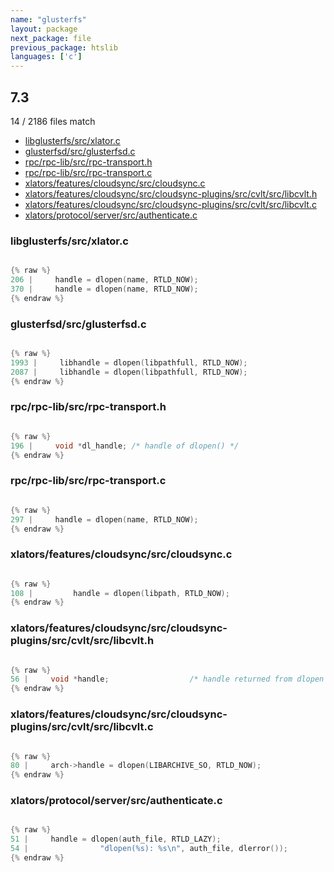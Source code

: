 ```yaml
---
name: "glusterfs"
layout: package
next_package: file
previous_package: htslib
languages: ['c']
---
```

## 7.3
14 / 2186 files match

 - [libglusterfs/src/xlator.c](#libglusterfssrcxlatorc)
 - [glusterfsd/src/glusterfsd.c](#glusterfsdsrcglusterfsdc)
 - [rpc/rpc-lib/src/rpc-transport.h](#rpcrpc-libsrcrpc-transporth)
 - [rpc/rpc-lib/src/rpc-transport.c](#rpcrpc-libsrcrpc-transportc)
 - [xlators/features/cloudsync/src/cloudsync.c](#xlatorsfeaturescloudsyncsrccloudsyncc)
 - [xlators/features/cloudsync/src/cloudsync-plugins/src/cvlt/src/libcvlt.h](#xlatorsfeaturescloudsyncsrccloudsync-pluginssrccvltsrclibcvlth)
 - [xlators/features/cloudsync/src/cloudsync-plugins/src/cvlt/src/libcvlt.c](#xlatorsfeaturescloudsyncsrccloudsync-pluginssrccvltsrclibcvltc)
 - [xlators/protocol/server/src/authenticate.c](#xlatorsprotocolserversrcauthenticatec)

### libglusterfs/src/xlator.c

```c

{% raw %}
206 |     handle = dlopen(name, RTLD_NOW);
370 |     handle = dlopen(name, RTLD_NOW);
{% endraw %}

```
### glusterfsd/src/glusterfsd.c

```c

{% raw %}
1993 |     libhandle = dlopen(libpathfull, RTLD_NOW);
2087 |     libhandle = dlopen(libpathfull, RTLD_NOW);
{% endraw %}

```
### rpc/rpc-lib/src/rpc-transport.h

```c

{% raw %}
196 |     void *dl_handle; /* handle of dlopen() */
{% endraw %}

```
### rpc/rpc-lib/src/rpc-transport.c

```c

{% raw %}
297 |     handle = dlopen(name, RTLD_NOW);
{% endraw %}

```
### xlators/features/cloudsync/src/cloudsync.c

```c

{% raw %}
108 |         handle = dlopen(libpath, RTLD_NOW);
{% endraw %}

```
### xlators/features/cloudsync/src/cloudsync-plugins/src/cvlt/src/libcvlt.h

```c

{% raw %}
56 |     void *handle;                  /* handle returned from dlopen   */
{% endraw %}

```
### xlators/features/cloudsync/src/cloudsync-plugins/src/cvlt/src/libcvlt.c

```c

{% raw %}
80 |     arch->handle = dlopen(LIBARCHIVE_SO, RTLD_NOW);
{% endraw %}

```
### xlators/protocol/server/src/authenticate.c

```c

{% raw %}
51 |     handle = dlopen(auth_file, RTLD_LAZY);
54 |                "dlopen(%s): %s\n", auth_file, dlerror());
{% endraw %}

```